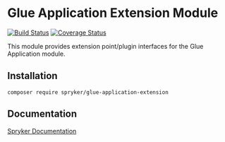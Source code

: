 # Glue Application Extension Module
[![Build Status](https://travis-ci.org/spryker/glue-application-extension.svg)](https://travis-ci.org/spryker/glue-application-extension)
[![Coverage Status](https://coveralls.io/repos/github/spryker/glue-application-extension/badge.svg)](https://coveralls.io/github/spryker/glue-application-extension)

This module provides extension point/plugin interfaces for the Glue Application module.

## Installation

```
composer require spryker/glue-application-extension
```

## Documentation

[Spryker Documentation](https://academy.spryker.com/developing_with_spryker/module_guide/modules.html)
